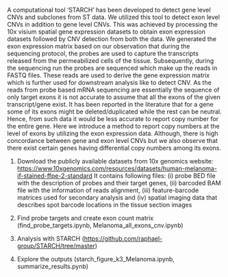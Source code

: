 A computational tool ‘STARCH’ has been developed to detect gene level CNVs and subclones from ST data. We utilized this tool to detect exon level CNVs in addition to gene level CNVs. This was achieved by processing the 10x visium spatial gene expression datasets to obtain exon expression datasets followed by CNV detection from both the data. We generated the exon expression matrix based on our observation that during the sequencing protocol, the probes are used to capture the transcripts released from the permeabilized cells of the tissue. Subsequently, during the sequencing run the probes are sequenced which make up the reads in FASTQ files. These reads are used to derive the gene expression matrix which is further used for downstream analysis like to detect CNV. As the reads from probe based mRNA sequencing are essentially the sequence of only target exons it is not accurate to assume that all the exons of the given transcript/gene exist. It has been reported in the literature that for a gene some of its exons might be deleted/duplicated while the rest can be neutral. Hence, from such data it would be less accurate to report copy number for the entire gene. Here we introduce a method to report copy numbers at the level of exons by utilizing the exon expression data. Although, there is high concordance between gene and exon level CNVs but we also observe that there exist certain genes having differential copy numbers among its exons.

1. Download the publicly available datasets from 10x genomics website: https://www.10xgenomics.com/resources/datasets/human-melanoma-if-stained-ffpe-2-standard
It contains following files:
(i) probe BED file with the description of probes and their target genes,
(ii) barcoded BAM file with the information of reads alignment,
(iii) feature-barcode matrices used for secondary analysis and
(iv) spatial imaging data that describes spot barcode locations in the tissue section images

2. Find probe targets and create exon count matrix (find_probe_targets.ipynb, Melanoma_all_exons_cnv.ipynb)
3. Analysis with STARCH (https://github.com/raphael-group/STARCH/tree/master)
4. Explore the outputs (starch_figure_k3_Melanoma.ipynb, summarize_results.pynb)
